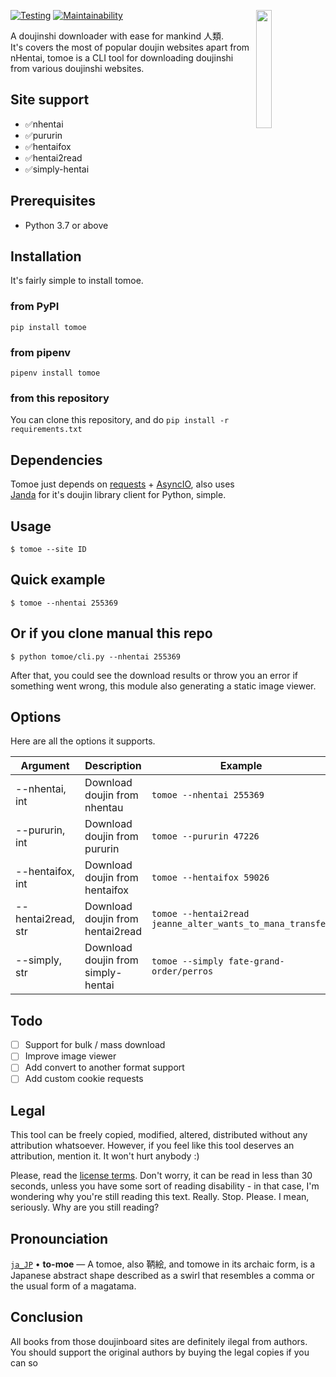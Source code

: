 <a href="#"><img align="right" src="https://cdn.discordapp.com/attachments/952117487166705747/953911458494836766/em.png" width=22%></a>

[![Testing](https://github.com/sinkaroid/jalter/actions/workflows/test.yml/badge.svg?branch=main)](https://github.com/sinkaroid/jalter/actions/workflows/test.yml) [![Maintainability](https://api.codeclimate.com/v1/badges/4194c343080bc8366242/maintainability)](https://codeclimate.com/github/sinkaroid/jalter/maintainability)

A doujinshi downloader with ease for mankind 人類.  
It's covers the most of popular doujin websites apart from nHentai, tomoe is a CLI tool for downloading doujinshi from various doujinshi websites.

## Site support

- ✅nhentai
- ✅pururin
- ✅hentaifox
- ✅hentai2read
- ✅simply-hentai

## Prerequisites

- Python 3.7 or above

## Installation
It's fairly simple to install tomoe.

### from PyPI
`pip install tomoe`

### from pipenv
`pipenv install tomoe`

### from this repository
You can clone this repository, and do `pip install -r requirements.txt`


## Dependencies
Tomoe just depends on [requests](https://requests.readthedocs.io/en/master/) + [AsyncIO](https://docs.python.org/3/library/asyncio.html), also uses [Janda](https://pypi.org/project/janda/) for it's doujin library client for Python, simple.

## Usage
	$ tomoe --site ID

## Quick example
	$ tomoe --nhentai 255369

## Or if you clone manual this repo
	$ python tomoe/cli.py --nhentai 255369

After that, you could see the download results or throw you an error if something went wrong, this module also generating a static image viewer.


## Options

Here are all the options it supports.

| **Argument**         | **Description**                    | **Example**                                               |
| -------------------- | ---------------------------------- | --------------------------------------------------------- |
| --nhentai, int       | Download doujin from nhentau       | `tomoe --nhentai 255369`                                  |
| --pururin, int       | Download doujin from pururin       | `tomoe --pururin 47226`                                   |
| --hentaifox, int     | Download doujin from hentaifox     | `tomoe --hentaifox 59026`                                 |
| --hentai2read, str   | Download doujin from hentai2read   | `tomoe --hentai2read jeanne_alter_wants_to_mana_transfer` |
| --simply, str | Download doujin from simply-hentai | `tomoe --simply fate-grand-order/perros`           |

## Todo

- [ ] Support for bulk / mass download
- [ ] Improve image viewer
- [ ] Add convert to another format support
- [ ] Add custom cookie requests

## Legal

This tool can be freely copied, modified, altered, distributed without any attribution whatsoever. However, if you feel
like this tool deserves an attribution, mention it. It won't hurt anybody :)

Please, read the [license terms](LICENSE). Don't worry, it can be read in less than 30 seconds, unless you have some
sort of reading disability - in that case, I'm wondering why you're still reading this text. Really. Stop. Please. I
mean, seriously. Why are you still reading?

## Pronounciation
[`ja_JP`](https://www.localeplanet.com/java/ja-JP/index.html) • **to-moe** — A tomoe, also 鞆絵, and tomowe in its archaic form, is a Japanese abstract shape described as a swirl that resembles a comma or the usual form of a magatama.

## Conclusion
All books from those doujinboard sites are definitely ilegal from authors. You should support the original authors by buying the legal copies if you can so
